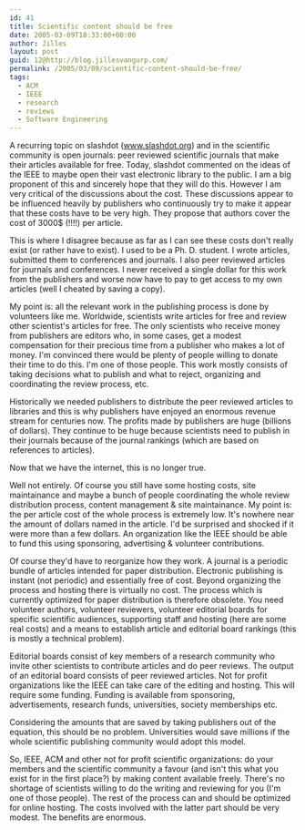 ```yaml
---
id: 41
title: Scientific content should be free
date: 2005-03-09T18:33:00+00:00
author: Jilles
layout: post
guid: 12@http://blog.jillesvangurp.com/
permalink: /2005/03/09/scientific-content-should-be-free/
tags:
  - ACM
  - IEEE
  - research
  - reviews
  - Software Engineering
---
```

 A recurring topic on slashdot (www.slashdot.org) and in the scientific community is open journals: peer reviewed scientific journals that make their articles available for free. Today, slashdot commented on the ideas of the IEEE to maybe open their vast electronic library to the public. I am a big proponent of this and sincerely hope that they will do this. However I am very critical of the discussions about the cost. These discussions appear to be influenced heavily by publishers who continuously try to make it appear that these costs have to be very high. They propose that authors cover the cost of 3000$ (!!!!) per article. 

This is where I disagree because as far as I can see these costs don't really exist (or rather have to exist). I used to be a Ph. D. student. I wrote articles, submitted them to conferences and journals. I also peer reviewed articles for journals and conferences. I never received a single dollar for this work from the publishers and worse now have to pay to get access to my own articles (well I cheated by saving a copy). 

My point is: all the relevant work in the publishing process is done by volunteers like me. Worldwide, scientists write articles for free and review other scientist's articles for free. The only scientists who receive money from publishers are editors who, in some cases, get a modest compensation for their precious time from a publisher who makes a lot of money. I'm convinced there would be plenty of people willing to donate their time to do this. I'm one of those people. This work mostly consists of taking decisions what to publish and what to reject, organizing and coordinating the review process, etc.

Historically we needed publishers to distribute the peer reviewed articles to libraries and this is why publishers have enjoyed an enormous revenue stream for centuries now. The profits made by publishers are huge (billions of dollars). They continue to be huge because scientists need to publish in their journals because of the journal rankings (which are based on references to articles).

Now that we have the internet, this is no longer true.

Well not entirely. Of course you still have some hosting costs, site maintainance and maybe a bunch of people coordinating the whole review distribution process, content management & site maintainance. My point is: the per article cost of the whole process is extremely low. It's nowhere near the amount of dollars named in the article. I'd be surprised and shocked if it were more than a few dollars. An organization like the IEEE should be able to fund this using sponsoring, advertising & volunteer contributions. 

Of course they'd have to reorganize how they work. A journal is a periodic bundle of articles intended for paper distribution. Electronic publishing is instant (not periodic) and essentially free of cost. Beyond organizing the process and hosting there is virtually no cost. The process which is currently optimized for paper distribution is therefore obsolete. You need volunteer authors, volunteer reviewers, volunteer editorial boards for specific scientific audiences, supporting staff and hosting (here are some real costs) and a means to establish article and editorial board rankings (this is mostly a technical problem). 

Editorial boards consist of key members of a research community who invite other scientists to contribute articles and do peer reviews. The output of an editorial board consists of peer reviewed articles. Not for profit organizations like the IEEE can take care of the editing and hosting. This will require some funding. Funding is available from sponsoring, advertisements, research funds, universities, society memberships etc. 

Considering the amounts that are saved by taking publishers out of the equation, this should be no problem. Universities would save millions if the whole scientific publishing community would adopt this model. 

So, IEEE, ACM and other not for profit scientific organizations: do your members and the scientific community a favour (and isn't this what you exist for in the first place?) by making content available freely. There's no shortage of scientists willing to do the writing and reviewing for you (I'm one of those people). The rest of the process can and should be optimized for online hosting. The costs involved with the latter part should be very modest. The benefits are enormous. 